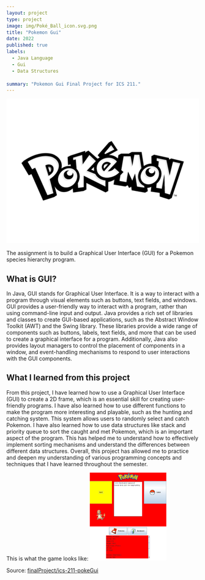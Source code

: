 ```yaml
---
layout: project
type: project
image: img/Poké_Ball_icon.svg.png
title: "Pokemon Gui"
date: 2022
published: true
labels:
  - Java Language
  - Gui
  - Data Structures
  
summary: "Pokemon Gui Final Project for ICS 211."
---
```

<img class="img-fluid" src="../img/pokemon-logo-black-transparent.png">

The assignment is to build a Graphical User Interface (GUI) for a Pokemon species hierarchy program.  

## What is GUI? 
In Java, GUI stands for Graphical User Interface. It is a way to interact with a program through visual elements such as buttons, text fields, and windows. GUI provides a user-friendly way to interact with a program, rather than using command-line input and output. Java provides a rich set of libraries and classes to create GUI-based applications, such as the Abstract Window Toolkit (AWT) and the Swing library. These libraries provide a wide range of components such as buttons, labels, text fields, and more that can be used to create a graphical interface for a program. Additionally, Java also provides layout managers to control the placement of components in a window, and event-handling mechanisms to respond to user interactions with the GUI components.

## What I learned from this project
From this project, I have learned how to use a Graphical User Interface (GUI) to create a 2D frame, which is an essential skill for creating user-friendly programs. I have also learned how to use different functions to make the program more interesting and playable, such as the hunting and catching system. This system allows users to randomly select and catch Pokemon. I have also learned how to use data structures like stack and priority queue to sort the caught and met Pokemon, which is an important aspect of the program. This has helped me to understand how to effectively implement sorting mechanisms and understand the differences between different data structures. Overall, this project has allowed me to practice and deepen my understanding of various programming concepts and techniques that I have learned throughout the semester.


This is what the game looks like: 
<img width="200px" class="rounded float-start pe-4" src="../img/pokeGui.png">

Source: <a href="https://github.com/hokwaichan/ICS211FinalProject"><i class="large github icon "></i>finalProject/ics-211-pokeGui</a>
